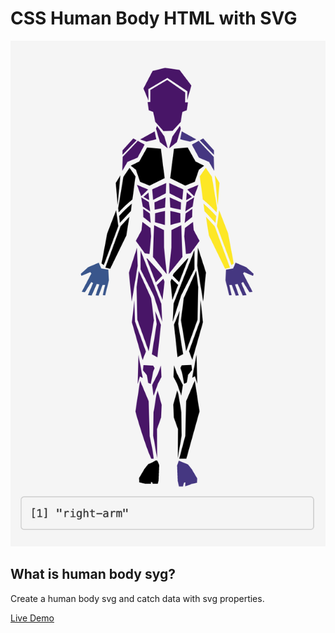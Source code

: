 # CSS Human Body HTML with SVG
![Image of Example](README_image.png)

## What is human body syg?
Create a human body svg and catch data with svg properties.

[Live Demo](https://maya-gans.shinyapps.io/human_body_app/)
